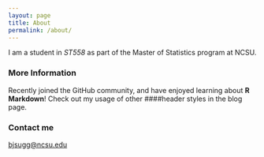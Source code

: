 ```yaml
---
layout: page
title: About
permalink: /about/
---
```


I am a student in _ST558_ as part of the Master of Statistics program at NCSU.

### More Information
Recently joined the GitHub community, and have enjoyed learning about **R Markdown**! Check out my usage of other ####header styles in the blog page.

### Contact me

[bjsugg@ncsu.edu](mailto:bjsugg@ncsu.edu)
